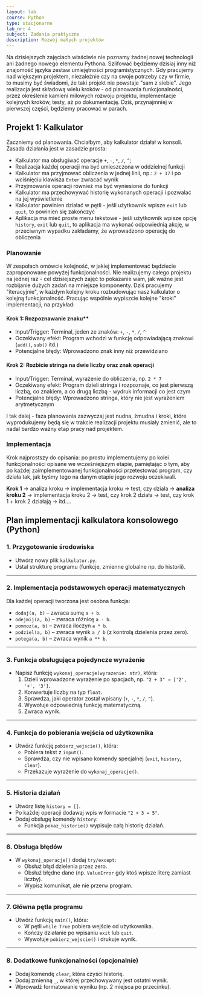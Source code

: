 ```yaml
---
layout: lab
course: Python
type: stacjonarne
lab_nr: 4
subject: Zadania praktyczne 
description: Rozwój małych projektów
---
```



Na dzisiejszych zajęciach właściwie nie poznamy żadnej nowej technologii ani żadnego nowego elementu Pythona. Szlifować będziemy dzisiaj inny niż znajomość języka zestaw umiejętności programistycznych. Gdy pracujemy nad większym projektem, niezależnie czy na swoje potrzeby czy w firmie, to musimy być świadomi, że taki projekt nie powstaje "sam z siebie". Jego realizacja jest składową wielu kroków - od planowania funkcjonalności, przez określenie kamieni milowych rozwoju projektu, implementacje kolejnych kroków, testy, aż po dokumentację. Dziś, przynajmniej w pierwszej części, będziemy pracować w parach.

## Projekt 1: Kalkulator

Zaczniemy od planowania. Chciałbym, aby kalkulator działał w konsoli. Zasada działania jest w zasadzie prosta:
- Kalkulator ma obsługiwać operacje `+`, `-`, `*`, `/`, `^`;
- Realizacja każdej operacji ma być umieszczona w oddzielnej funkcji
- Kalkulator ma przyjmować obliczenia w jednej linii, np.: `2 + 17` i po wciśnięciu klawisza `Enter` zwracać wynik
- Przyjmowanie operacji również ma być wyniesione do funkcji
- Kalkulator ma przechowywać historię wykonanych operacji i pozwalać na jej wyświetlenie
- Kalkulator powinien działać w pętli - jeśli użytkownik wpisze `exit` lub `quit`, to powinien się zakończyć
- Aplikacja ma mieć proste menu tekstowe - jeśli użytkownik wpisze opcję `history`, `exit` lub `quit`, to aplikacja ma wykonać odpowiednią akcję, w przeciwnym wypadku zakładamy, że wprowadzono operację do obliczenia


### Planowanie

W zespołach omówcie kolejność, w jakiej implementować będziecie zaproponowane powyżej funkcjonalności. Nie realizujemy całego projektu na jednej raz - cel dzisiejszych zajęć to pokazanie wam, jak ważne jest rozbijanie dużych zadań na mniejsze komponenty. Dziś pracujemy "iteracyjnie", w każdym kolejny kroku rozbudowując nasz kalkulator o kolejną funkcjonalność. Pracując wspólnie wypiszcie kolejne "kroki" implementacji, na przykład:

#### Krok 1: Rozpoznawanie znaku**
- Input/Trigger: Terminal, jeden ze znaków: `+`, `-`, `*`, `/`, `^`
- Oczekiwany efekt: Program wchodzi w funkcję odpowiadającą znakowi (`add()`, `sub()` itd.)
- Potencjalne błędy: Wprowadzono znak inny niż przewidziano

#### Krok 2: Rozbicie stringa na dwie liczby oraz znak operacji
- Input/Trigger: Terminal, wyrażenie do obliczenia, np. `2 * 7`
- Oczekiwany efekt: Program dzieli stringa i rozpoznaje, co jest pierwszą liczbą, co znakiem, a co drugą liczbą - wydruk informacji co jest czym
- Potencjalne błędy: Wprowadzono stringa, który nie jest wyrażeniem arytmetycznym

I tak dalej - faza planowania zazwyczaj jest nudna, żmudna i kroki, które wyprodukujemy będą się w trakcie realizacji projektu musiały zmienić, ale to nadal bardzo ważny etap pracy nad projektem.


### Implementacja

Krok najprostszy do opisania: po prostu implementujemy po kolei funkcjonalności opisane we wcześniejszym etapie, pamiętając o tym, aby po każdej zaimplementowanej funkcjonalności przetestować program, czy działa tak, jak byśmy tego na danym etapie jego rozwoju oczekiwali. 

**Krok 1** -> analiza kroku -> implementacja kroku -> test, czy działa -> **analiza kroku 2** -> implementacja kroku 2 -> test, czy krok 2 działa -> test, czy krok 1 + krok 2 działają -> itd....


## Plan implementacji kalkulatora konsolowego (Python)

### 1. Przygotowanie środowiska
- Utwórz nowy plik `kalkulator.py`.
- Ustal strukturę programu (funkcje, zmienne globalne np. do historii).

---

### 2. Implementacja podstawowych operacji matematycznych
Dla każdej operacji tworzona jest osobna funkcja:
- `dodaj(a, b)` – zwraca sumę `a + b`.
- `odejmij(a, b)` – zwraca różnicę `a - b`.
- `pomnoz(a, b)` – zwraca iloczyn `a * b`.
- `podziel(a, b)` – zwraca wynik `a / b` (z kontrolą dzielenia przez zero).
- `potega(a, b)` – zwraca wynik `a ** b`.

---

### 3. Funkcja obsługująca pojedyncze wyrażenie
- Napisz funkcję `wykonaj_operacje(wyrazenie: str)`, która:
  1. Dzieli wprowadzone wyrażenie po spacjach, np. `"2 + 3" → ['2', '+', '3']`.
  2. Konwertuje liczby na typ `float`.
  3. Sprawdza, jaki operator został wpisany (`+`, `-`, `*`, `/`, `^`).
  4. Wywołuje odpowiednią funkcję matematyczną.
  5. Zwraca wynik.

---

### 4. Funkcja do pobierania wejścia od użytkownika
- Utwórz funkcję `pobierz_wejscie()`, która:
  - Pobiera tekst z `input()`.
  - Sprawdza, czy nie wpisano komendy specjalnej (`exit`, `history`, `clear`).
  - Przekazuje wyrażenie do `wykonaj_operacje()`.

---

### 5. Historia działań
- Utwórz listę `history = []`.
- Po każdej operacji dodawaj wpis w formacie `"2 + 3 = 5"`.
- Dodaj obsługę komendy `history`:
  - Funkcja `pokaz_historie()` wypisuje całą historię działań.

---

### 6. Obsługa błędów
- W `wykonaj_operacje()` dodaj `try/except`:
  - Obsłuż błąd dzielenia przez zero.
  - Obsłuż błędne dane (np. `ValueError` gdy ktoś wpisze literę zamiast liczby).
  - Wypisz komunikat, ale nie przerw program.

---

### 7. Główna pętla programu
- Utwórz funkcję `main()`, która:
  - W pętli `while True` pobiera wejście od użytkownika.
  - Kończy działanie po wpisaniu `exit` lub `quit`.
  - Wywołuje `pobierz_wejscie()` i drukuje wynik.

---

### 8. Dodatkowe funkcjonalności (opcjonalnie)
- Dodaj komendę `clear`, która czyści historię.
- Dodaj zmienną `_`, w której przechowywany jest ostatni wynik.
- Wprowadź formatowanie wyniku (np. 2 miejsca po przecinku).
